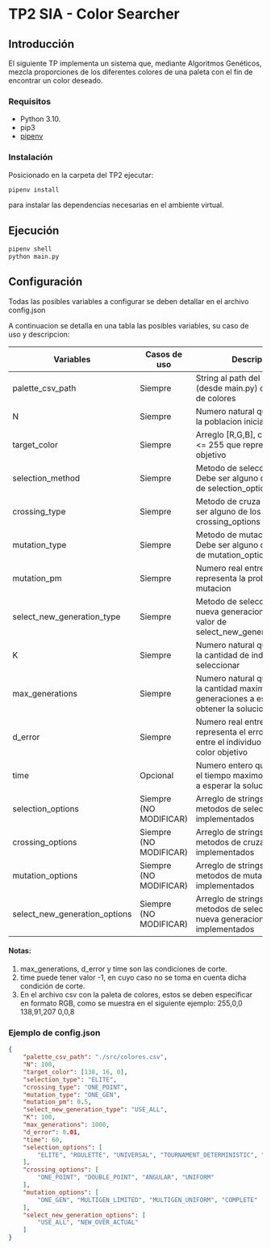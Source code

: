 
# TP2 SIA - Color Searcher

## Introducción

El siguiente TP implementa un sistema que, mediante Algoritmos Genéticos, mezcla proporciones
de los diferentes colores de una paleta con el fin de encontrar un color deseado.

### Requisitos

- Python 3.10.
- pip3
- [pipenv](https://pypi.org/project/pipenv/)

### Instalación

Posicionado en la carpeta del TP2 ejecutar:

```sh
pipenv install
```

para instalar las dependencias necesarias en el ambiente virtual.

## Ejecución

```sh
pipenv shell
python main.py
```

## Configuración
Todas las posibles variables a configurar se deben detallar en el archivo config.json

A continuacion se detalla en una tabla las posibles variables, su caso de uso y descripcion:


| Variables         | Casos de uso            | Descripción                                                          
|-------------------|-------------------------|---------------------------------------------------------------------------------|
| palette_csv_path  | Siempre                 | String al path del archivo csv (desde main.py) con la paleta de colores         |
| N                 | Siempre                 | Numero natural que representa la poblacion inicial                              | 
| target_color      | Siempre                 | Arreglo [R,G,B], con 0 <= R,G,B <= 255 que representa el color objetivo         | 
| selection_method  | Siempre                 | Metodo de seleccion a usar. Debe ser alguno de los valores de selection_options | 
| crossing_type     | Siempre                 | Metodo de cruza a usar. Debe ser alguno de los valores de crossing_options      | 
| mutation_type     | Siempre                 | Metodo de mutacion a usar. Debe ser alguno de los valores de mutation_options   |
| mutation_pm       | Siempre                 | Numero real entre [0,1] que representa la probabilidad de mutacion              |
| select_new_generation_type | Siempre        | Metodo de seleccion de la nueva generacion. Debe ser un valor de select_new_generation_options  |
| K                 | Siempre                 | Numero natural que representa la cantidad de individuos a seleccionar           |
| max_generations   | Siempre                 | Numero natural que representa la cantidad maxima de generaciones a esperar hasta obtener la solucion   |       
| d_error           | Siempre                 | Numero real entre (0,1) que representa el error minimo entre el individuo mas apto y el color objetivo |
| time              | Opcional                | Numero entero que representa el tiempo maximo en segundos a esperar la solucion  |
| selection_options | Siempre (NO MODIFICAR)  | Arreglo de strings con los metodos de seleccion implementados                   |
| crossing_options  | Siempre (NO MODIFICAR)  | Arreglo de strings con los metodos de cruza implementados                       |
| mutation_options  | Siempre (NO MODIFICAR)  | Arreglo de strings con los metodos de mutacion implementados                    |
| select_new_generation_options  | Siempre (NO MODIFICAR)  | Arreglo de strings con los metodos de seleccion de la nueva generacion implementados     |

#### Notas:
1. max_generations, d_error y time son las condiciones de corte.
2. time puede tener valor -1, en cuyo caso no se toma en cuenta dicha condición de corte.
3. En el archivo csv con la paleta de colores, estos se deben especificar en formato RGB, como se muestra en el siguiente ejemplo:
255,0,0
138,91,207
0,0,8

### Ejemplo de config.json

``` json
{
    "palette_csv_path": "./src/colores.csv",
    "N": 100, 
    "target_color": [138, 16, 0],
    "selection_type": "ELITE", 
    "crossing_type": "ONE_POINT",       
    "mutation_type": "ONE_GEN",   
    "mutation_pm": 0.5,
    "select_new_generation_type": "USE_ALL",
    "K": 100,
    "max_generations": 1000,
    "d_error": 0.01,
    "time": 60,
    "selection_options": [
        "ELITE", "ROULETTE", "UNIVERSAL", "TOURNAMENT_DETERMINISTIC", "TOURNAMENT_PROBABILISTIC"
    ],
    "crossing_options": [
        "ONE_POINT", "DOUBLE_POINT", "ANGULAR", "UNIFORM"
    ],
    "mutation_options": [
        "ONE_GEN", "MULTIGEN_LIMITED", "MULTIGEN_UNIFORM", "COMPLETE"
    ],
    "select_new_generation_options": [
        "USE_ALL", "NEW_OVER_ACTUAL"
    ]
}
```
